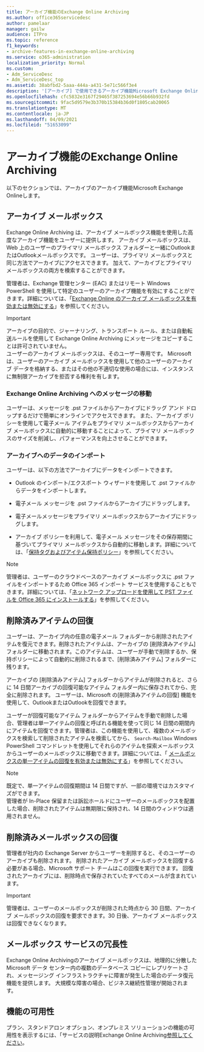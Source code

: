```yaml
---
title: アーカイブ機能のExchange Online Archiving
ms.author: office365servicedesc
author: pamelaar
manager: gailw
audience: ITPro
ms.topic: reference
f1_keywords:
- archive-features-in-exchange-online-archiving
ms.service: o365-administration
localization_priority: Normal
ms.custom:
- Adm_ServiceDesc
- Adm_ServiceDesc_top
ms.assetid: 38abfbd2-5aaa-444a-a431-5e71c566f3e4
description: '[アーカイブ] で使用できるアーカイブ機能Microsoft Exchange Onlineします。'
ms.openlocfilehash: cfc5832e3167f29465f387253694e56b66b932fd
ms.sourcegitcommit: 9fac5d9579e3b370b15384b36d0f1805cab20065
ms.translationtype: MT
ms.contentlocale: ja-JP
ms.lasthandoff: 04/09/2021
ms.locfileid: "51653099"
---
```

# <a name="archive-features-in-exchange-online-archiving"></a>アーカイブ機能のExchange Online Archiving

以下のセクションでは、アーカイブのアーカイブ機能Microsoft Exchange Onlineします。
  
## <a name="archive-mailbox"></a>アーカイブ メールボックス

Exchange Online Archiving は、アーカイブ メールボックス機能を使用した高度なアーカイブ機能をユーザーに提供します。 アーカイブ メールボックスは、Web 上のユーザーのプライマリ メールボックス フォルダーと一緒にOutlookまたはOutlookメールボックスです。 ユーザーは、プライマリ メールボックスと同じ方法でアーカイブにアクセスできます。 加えて、アーカイブとプライマリ メールボックスの両方を検索することができます。
  
管理者は、Exchange 管理センター (EAC) またはリモート Windows PowerShell を使用して特定のユーザーのアーカイブ機能を有効にすることができます。詳細については、「[Exchange Online のアーカイブ メールボックスを有効または無効にする](/office365/securitycompliance/enable-archive-mailboxes)」を参照してください。
  
> [!IMPORTANT]
>  アーカイブの目的で、ジャーナリング、トランスポート ルール、または自動転送ルールを使用して Exchange Online Archiving にメッセージをコピーすることは許可されていません。<br/>
>  ユーザーのアーカイブ メールボックスは、そのユーザー専用です。 Microsoft は、ユーザーのアーカイブ メールボックスを使用して他のユーザーのアーカイブ データを格納する、またはその他の不適切な使用の場合には、インスタンスに無制限アーカイブを拒否する権利を有します。
  
### <a name="move-messages-to-exchange-online-archiving"></a>Exchange Online Archiving へのメッセージの移動

ユーザーは、メッセージを .pst ファイルからアーカイブにドラッグ アンド ドロップするだけで簡単にオンラインでアクセスできます。 また、アーカイブ ポリシーを使用して電子メール アイテムをプライマリ メールボックスからアーカイブ メールボックスに自動的に移動することによって、プライマリ メールボックスのサイズを削減し、パフォーマンスを向上させることができます。 
  
### <a name="import-data-to-the-archive"></a>アーカイブへのデータのインポート

ユーザーは、以下の方法でアーカイブにデータをインポートできます。
  
- Outlook のインポート/エクスポート ウィザードを使用して .pst ファイルからデータをインポートします。
    
- 電子メール メッセージを .pst ファイルからアーカイブにドラッグします。
    
- 電子メールメッセージをプライマリ メールボックスからアーカイブにドラッグします。
    
- アーカイブ ポリシーを利用して、電子メール メッセージをその保存期間に基づいてプライマリ メールボックスから自動的に移動します。詳細については、「[保持タグおよびアイテム保持ポリシー](/Exchange/policy-and-compliance/mrm/retention-tags-and-retention-policies)」を参照してください。
    
> [!NOTE]
> 管理者は、ユーザーのクラウドベースのアーカイブ メールボックスに .pst ファイルをインポートするため Office 365 インポート サービスを使用することもできます。詳細については、「[ネットワーク アップロードを使用して PST ファイルを Office 365 にインストールする](/office365/securitycompliance/use-network-upload-to-import-pst-files)」を参照してください。 
  
## <a name="deleted-item-recovery"></a>削除済みアイテムの回復

ユーザーは、アーカイブ内の任意の電子メール フォルダーから削除されたアイテムを復元できます。削除されたアイテムは、アーカイブの [削除済みアイテム] フォルダーに移動されます。このアイテムは、ユーザーが手動で削除するか、保持ポリシーによって自動的に削除されるまで、[削除済みアイテム] フォルダーに残ります。
  
アーカイブの [削除済みアイテム] フォルダーからアイテムが削除されると、さらに 14 日間アーカイブの回復可能なアイテム フォルダー内に保存されてから、完全に削除されます。 ユーザーは、Microsoft の[削除済みアイテムの回復] 機能を使用して、OutlookまたはOutlookを回復できます。 
  
ユーザーが回復可能なアイテム フォルダーからアイテムを手動で削除した場合、管理者は単一アイテムの回復と呼ばれる機能を使って同じ 14 日間の期間内にアイテムを回復できます。管理者は、この機能を使用して、複数のメールボックスを検索して削除されたアイテムを検索してから、 `Search-Mailbox` Windows PowerShell コマンドレットを使用してそれらのアイテムを探索メールボックスからユーザーのメールボックスに移動できます。詳細については、「 [メールボックスの単一アイテムの回復を有効または無効にする](/office365/securitycompliance/use-network-upload-to-import-pst-files)」を参照してください。
  
> [!NOTE]
>  既定で、単一アイテムの回復期間は 14 日間ですが、一部の環境ではカスタマイズができます。<br/>
>  管理者が In-Place 保留または訴訟ホールドにユーザーのメールボックスを配置した場合、削除されたアイテムは無期限に保持され、14 日間のウィンドウは適用されません。 
  
## <a name="deleted-mailbox-recovery"></a>削除済みメールボックスの回復

管理者が社内の Exchange Server からユーザーを削除すると、そのユーザーのアーカイブも削除されます。 削除されたアーカイブ メールボックスを回復する必要がある場合、Microsoft サポート チームはこの回復を実行できます。 回復されたアーカイブには、削除時点で保存されていたすべてのメールが含まれています。
  
> [!IMPORTANT]
> 管理者は、ユーザーのメールボックスが削除された時点から 30 日間、アーカイブ メールボックスの回復を要求できます。30 日後、アーカイブ メールボックスは回復できなくなります。 
  
## <a name="mailbox-service-redundancy"></a>メールボックス サービスの冗長性

Exchange Online Archivingのアーカイブ メールボックスは、地理的に分散した Microsoft データ センター内の複数のデータベース コピーにレプリケートされ、メッセージング インフラストラクチャに障害が発生した場合のデータ復元機能を提供します。 大規模な障害の場合、ビジネス継続性管理が開始されます。 
  
## <a name="feature-availability"></a>機能の可用性

プラン、スタンドアロン オプション、オンプレミス ソリューションの機能の可用性を表示するには、「サービスの説明Exchange Online Archiving[参照してください](exchange-online-archiving-service-description.md)。
